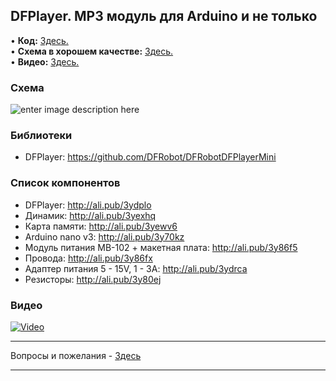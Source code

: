## DFPlayer. MP3 модуль для Arduino и не только
• **Код:** [Здесь.](/all_here/100/code.txt)  
• **Схема в хорошем качестве:** [Здесь.](https://i.imgur.com/zgl5WMp.jpg)  
• **Видео:** [Здесь.](https://youtu.be/R9OFNXNmbUU)  

### Схема
![enter image description here](https://i.imgur.com/zgl5WMp.jpg)

### Библиотеки
- DFPlayer: https://github.com/DFRobot/DFRobotDFPlayerMini

### Список компонентов
- DFPlayer: http://ali.pub/3ydplo
- Динамик: http://ali.pub/3yexhq
- Карта памяти: http://ali.pub/3yewv6
- Arduino nano v3: http://ali.pub/3y70kz
- Модуль питания MB-102 + макетная плата: http://ali.pub/3y86f5
- Провода: http://ali.pub/3y86fx
- Адаптер питания 5 - 15V, 1 - 3A: http://ali.pub/3ydrca
- Резисторы: http://ali.pub/3y80ej

### Видео
[![Video](https://img.youtube.com/vi/R9OFNXNmbUU/maxresdefault.jpg)](https://youtu.be/R9OFNXNmbUU)

---

Вопросы и пожелания - [Здесь](https://www.youtube.com/c/Bytevideo/)

---
